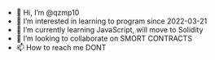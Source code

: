 - 👋 Hi, I’m @qzmp10
- 👀 I’m interested in learning to program since 2022-03-21
- 🌱 I’m currently learning JavaScript, will move to Solidity
- 💞️ I’m looking to collaborate on SMORT CONTRACTS
- 📫 How to reach me DONT

<!---
qzmp10/qzmp10 is a ✨ special ✨ repository because its `README.md` (this file) appears on your GitHub profile.
You can click the Preview link to take a look at your changes.
--->
